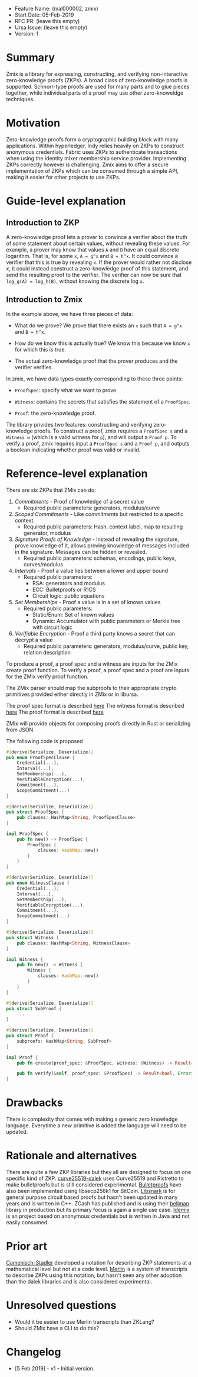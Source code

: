 - Feature Name: (mal000002, zmix)
- Start Date: 05-Feb-2019
- RFC PR: (leave this empty)
- Ursa Issue: (leave this empty)
- Version: 1

# Summary
[summary]: #summary

Zmix is a library for expressing, constructing, and verifying non-interactive zero-knowledge proofs (ZKPs). 
A broad class of zero-knowledge proofs is supported.
Schnorr-type proofs are used for many parts and to glue pieces together,
while individual parts of a proof may use other zero-knoweldge techniques. 

# Motivation
[motivation]: #motivation

Zero-knowledge proofs form a cryptographic building block with many applications.
Within hyperledger, Indy relies heavily on ZKPs to construct anonymous credentials. 
Fabric uses ZKPs to authenticate transactions when using the identity mixer membership service provider.
Implementing ZKPs correctly however is challenging. 
Zmix aims to offer a secure implementation of ZKPs which can be consumed through a simple API,
making it easier for other projects to use ZKPs.

# Guide-level explanation
[guide-level-explanation]: #guide-level-explanation

## Introduction to ZKP

A zero-knowledge proof lets a prover to convince a verifier about the truth of some statement about certain values,
without revealing these values.
For example, a prover may know that values `A` and `B` have an equal discrete logarithm.
That is, for some `x`, `A = g^x` and `B = h^x`.
It could convince a verifier that this is true by revealing `x`. 
If the prover would rather not disclose $x$, it could instead construct a zero-knowledge proof of this statement,
and send the resulting proof to the verifier.
The verifier can now be sure that `log_g(A) = log_h(B)`, without knowing the discrete log `x`.

## Introduction to Zmix

In the example above, we have three pieces of data: 

- What do we prove? We prove that there exists an `x` such that `A = g^x` and `B = h^x`.

- How do we know this is actually true? We know this because we know `x` for which this is true. 

- The actual zero-knowledge proof that the prover produces and the verifier verifies.

In zmix, we have data types exactly corresponding to these three points:

- `ProofSpec`: specify what we want to prove

- `Witness`: contains the secrets that satisfies the statement of a `ProofSpec`.

- `Proof`: the zero-knowledge proof. 

The library privides two features: constructing and verifying zero-knowledge proofs.
To construct a proof, zmix requires a `ProofSpec s` and a `Witness w` (which is a valid witness for `p`),
and will output a `Proof p`.
To verify a proof, zmix requires input a `ProofSpec s` and a `Proof p`, 
and outputs a boolean indicating whether proof was valid or invalid.

# Reference-level explanation
[reference-level-explanation]: #reference-level-explanation

There are six ZKPs that ZMix can do:

1. *Commitments* - Proof of knowledge of a secret value
    - Required public parameters: generators, modulus/curve
1. *Scoped Commitments* - Like *commitments* but restricted to a specific context.
    - Required public parameters: Hash, context label, map to resulting generator, modulus
1. *Signature Proofs of Knowledge* - Instead of revealing the signature, prove knowledge of it, allows proving knowledge of messages included in the signature. Messages can be hidden or revealed.
    - Required public parameters: schemas, encodings, public keys, curves/modulus
1. *Intervals* - Proof a value lies between a lower and upper bound
    - Required public parameters:
        - RSA: generators and modulus
        - ECC: Bulletproofs or R1CS
        - Circuit logic: public equations
1. *Set Memberships* - Proof a value is in a set of known values
    - Required public parameters:
        - Static/Enum: Set of known values
        - Dynamic: Accumulator with public parameters or Merkle tree with circuit logic
1. *Verifiable Encryption* - Proof a third party knows a secret that can decrypt a value
    - Required public parameters: generators, modulus/curve, public key, relation description

To produce a proof, a proof spec and a witness are inputs for the ZMix create proof function.
To verify a proof, a proof spec and a proof are inputs for the ZMix verify proof function.

The ZMix parser should map the subproofs to their appropriate crypto primitives
provided either directly in ZMix or in libursa.

The proof spec format is described [here](proof-spec.json)
The witness format is described [here](witness.json)
The proof format is described [here](proof.json)

ZMix will provide objects for composing proofs directly in Rust or serializing
from JSON.

The following code is proposed

```rust
#[derive(Serialize, Deserialize)]
pub enum ProofSpecClause {
    Credential(...),
    Interval(...),
    SetMembership(...),
    VerifiableEncryption(...),
    Commitment(...),
    ScopeCommitment(...)
}

#[derive(Serialize, Deserialize)]
pub struct ProofSpec {
    pub clauses: HashMap<String, ProofSpecClause>
}

impl ProofSpec {
    pub fn new() -> ProofSpec {
        ProofSpec {
            clauses: HashMap::new()
        }
    }
}

#[derive(Serialize, Deserialize)]
pub enum WitnessClause {
    Credential(...),
    Interval(...),
    SetMembership(...),
    VerifiableEncryption(...),
    Commitment(...),
    ScopeCommitment(...)
}

#[derive(Serialize, Deserialize)]
pub struct Witness {
    pub clauses: HashMap<String, WitnessClause>
}

impl Witness {
    pub fn new() -> Witness {
        Witness {
            clauses: HashMap::new()
        }
    }
}

#[derive(Serialize, Deserialize)]
pub struct SubProof {
    ...
}

#[derive(Serialize, Deserialize)]
pub struct Proof {
    subproofs: HashMap<String, SubProof>
}

impl Proof {
    pub fn create(proof_spec: &ProofSpec, witness: &Witness) -> Result<Proof, Error>;

    pub fn verify(&self, proof_spec: &ProofSpec) -> Result<bool, Error>;
}
```

# Drawbacks
[drawbacks]: #drawbacks

There is complexity that comes with making a generic zero knowledge language.
Everytime a new primitive is added the language will need to be updated.

# Rationale and alternatives
[alternatives]: #alternatives

There are quite a few ZKP libraries but they all are designed to focus
on one specific kind of ZKP.
[curve25519-dalek](https://doc.dalek.rs/zkp/index.html) uses Curve25519 and Ristretto
 to make bulletproofs but is still considered experimental.
[Bulletproofs](https://crypto.stanford.edu/bulletproofs/) have also been implemented using
libsecp256k1 for BitCoin.
[Libsnark](https://github.com/scipr-lab/libsnark) is for general purpose circuit based
proofs but hasn't been updated in many years and is written in C++.
ZCash has published and is using their [bellman](https://github.com/zkcrypto/bellman)
library in production but its primary focus is again a single use case.
[Idemix](https://idemix.wordpress.com) is an project based on anonymous credentials
but is written in Java and not easily consumed.

# Prior art
[prior-art]: #prior-art

[Camenisch-Stadler](http://soc1024.ece.illinois.edu/teaching/ece598am/fall2016/zkproofs.pdf) developed a notation for describing ZKP statements at a mathematical level but not at a code level.
[Merlin](https://doc.dalek.rs/merlin/index.html) is a system of transcripts to describe ZKPs using this notation, but hasn't seen any other adoption than the dalek libraries and is also considered experimental.

# Unresolved questions
[unresolved]: #unresolved-questions

- Would it be easier to use Merlin transcripts than ZKLang?
- Should ZMix have a CLI to do this?

# Changelog
[changelog]: #changelog

- [5 Feb 2019] - v1 - Initial version.
